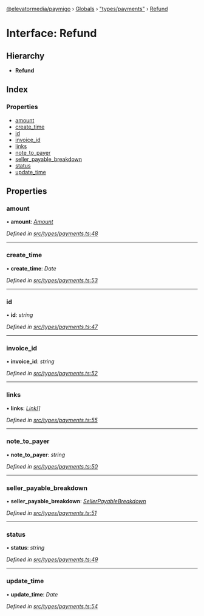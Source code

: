[@elevatormedia/paymigo](../README.md) › [Globals](../globals.md) › ["types/payments"](../modules/_types_payments_.md) › [Refund](_types_payments_.refund.md)

# Interface: Refund

## Hierarchy

-   **Refund**

## Index

### Properties

-   [amount](_types_payments_.refund.md#amount)
-   [create_time](_types_payments_.refund.md#create_time)
-   [id](_types_payments_.refund.md#id)
-   [invoice_id](_types_payments_.refund.md#invoice_id)
-   [links](_types_payments_.refund.md#links)
-   [note_to_payer](_types_payments_.refund.md#note_to_payer)
-   [seller_payable_breakdown](_types_payments_.refund.md#seller_payable_breakdown)
-   [status](_types_payments_.refund.md#status)
-   [update_time](_types_payments_.refund.md#update_time)

## Properties

### amount

• **amount**: _[Amount](_types_common_.amount.md)_

_Defined in [src/types/payments.ts:48](https://github.com/ELEVATORmedia/paymigo/blob/ae92c39/src/types/payments.ts#L48)_

---

### create_time

• **create_time**: _Date_

_Defined in [src/types/payments.ts:53](https://github.com/ELEVATORmedia/paymigo/blob/ae92c39/src/types/payments.ts#L53)_

---

### id

• **id**: _string_

_Defined in [src/types/payments.ts:47](https://github.com/ELEVATORmedia/paymigo/blob/ae92c39/src/types/payments.ts#L47)_

---

### invoice_id

• **invoice_id**: _string_

_Defined in [src/types/payments.ts:52](https://github.com/ELEVATORmedia/paymigo/blob/ae92c39/src/types/payments.ts#L52)_

---

### links

• **links**: _[Link](_types_common_.link.md)[]_

_Defined in [src/types/payments.ts:55](https://github.com/ELEVATORmedia/paymigo/blob/ae92c39/src/types/payments.ts#L55)_

---

### note_to_payer

• **note_to_payer**: _string_

_Defined in [src/types/payments.ts:50](https://github.com/ELEVATORmedia/paymigo/blob/ae92c39/src/types/payments.ts#L50)_

---

### seller_payable_breakdown

• **seller_payable_breakdown**: _[SellerPayableBreakdown](_types_payments_.sellerpayablebreakdown.md)_

_Defined in [src/types/payments.ts:51](https://github.com/ELEVATORmedia/paymigo/blob/ae92c39/src/types/payments.ts#L51)_

---

### status

• **status**: _string_

_Defined in [src/types/payments.ts:49](https://github.com/ELEVATORmedia/paymigo/blob/ae92c39/src/types/payments.ts#L49)_

---

### update_time

• **update_time**: _Date_

_Defined in [src/types/payments.ts:54](https://github.com/ELEVATORmedia/paymigo/blob/ae92c39/src/types/payments.ts#L54)_

